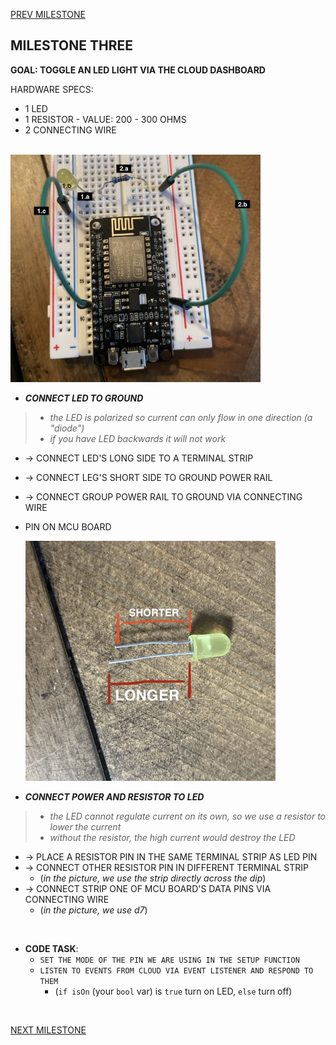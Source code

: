 
[PREV MILESTONE](./2-MILESTONE.md)

## MILESTONE THREE
**GOAL: TOGGLE AN LED LIGHT VIA THE CLOUD DASHBOARD**

HARDWARE SPECS:
- 1 LED
- 1 RESISTOR - VALUE: 200 - 300 OHMS
- 2 CONNECTING WIRE

<br>

<img title="3.2" alt="Attach LED and resistor to breadboard" src="../../.images/3.2.jpeg" width="400">

- ***CONNECT LED TO GROUND***
> - *the LED is polarized so current can only flow in one direction (a "diode")*
> - *if you have LED backwards it will not work*

- -> CONNECT LED'S LONG SIDE TO A TERMINAL STRIP
- -> CONNECT LEG'S SHORT SIDE TO GROUND POWER RAIL
- -> CONNECT GROUP POWER RAIL TO GROUND VIA CONNECTING WIRE
- PIN ON MCU BOARD

	<img title="3.1" alt="LED pins" src="../../.images/3.1.jpeg" width="400">

- ***CONNECT POWER AND RESISTOR TO LED***
> - *the LED cannot regulate current on its own, so we use a resistor to lower the current*
> - *without the resistor, the high current would destroy the LED*

- -> PLACE A RESISTOR PIN IN THE SAME TERMINAL STRIP AS LED PIN
- -> CONNECT OTHER RESISTOR PIN IN DIFFERENT TERMINAL STRIP
    - (*in the picture, we use the strip directly across the dip*)
- -> CONNECT STRIP ONE OF MCU BOARD'S DATA PINS VIA CONNECTING WIRE
    - (*in the picture, we use d7*)

<br>

- **CODE TASK**:
	- `SET THE MODE OF THE PIN WE ARE USING IN THE SETUP FUNCTION`
	- `LISTEN TO EVENTS FROM CLOUD VIA EVENT LISTENER AND RESPOND TO THEM`
		- (`if isOn` (your `bool` var) is `true` turn on LED, `else` turn off)

<br>

[NEXT MILESTONE](./4-MILESTONE.md)
